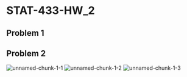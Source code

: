# STAT-433-HW_2

## Problem 1


## Problem 2
![unnamed-chunk-1-1](https://user-images.githubusercontent.com/90365429/134580729-dcc9d423-93df-41b5-b732-6fd47b57b062.png)
![unnamed-chunk-1-2](https://user-images.githubusercontent.com/90365429/134580741-e8a33c67-9dba-4b8b-9e8b-cb9276fa472f.png)
![unnamed-chunk-1-3](https://user-images.githubusercontent.com/90365429/134580743-ecce2c48-3f75-4396-9a58-f193698d9dc4.png)
